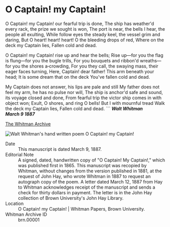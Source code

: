 # O Captain! my Captain!

O Captain! my Captain! our fearful trip is done,
The ship has weather'd every rack, the prize we sought
        is won,
The port is near, the bells I hear, the people all exulting,
While follow eyes the steady keel, the vessel grim and daring,
     But O heart! heart! heart!
          O the bleeding drops of red,
               Where on the deck my Captain lies,
                    Fallen cold and dead.
 
O Captain! my Captain! rise up and hear the bells;
Rise up—for you the flag is flung—for you the bugle trills,
For you bouquets and ribbon'd wreaths—for you the shores
        a‑crowding,
For you they call, the swaying mass, their eager faces turning,
     Here, Captain! dear father!
          This arm beneath your head;
               It is some dream that on the deck
                    You've fallen cold and dead.
 
My Captain does not answer, his lips are pale and still
My father does not feel my arm, he has no pulse nor will,
The ship is anchor'd safe and sound, its voyage closed
        and done,
From fearful trip the victor ship comes in with object won;
     Exult, O shores, and ring O bells!
          But I with mournful tread
               Walk the deck my Captain lies,
                    Fallen cold and dead.
                    ```
**_Walt Whitman<br>
March 9 1887_**<br>

[The Whitman Archive](http://whitmanarchive.org/manuscripts/transcriptions/brn.00001.html)

![Walt Whitman's hand written poem O Captain! my Captain!](http://whitmanarchive.org/manuscripts/figures/brn.00001.001.jpg)

<dl>
    <dt>Date</dt>
    <dd>This manuscript is dated March 9, 1887.</dd>
    <dt>Editorial Note</dt>
    <dd>A signed, dated, handwritten copy of "O Captain! My Captain!," which was published first in 1865. This manuscript was recopied by Whitman, without changes from the version published in 1881, at the request of John Hay, who wrote Whitman in 1887 to request an autograph copy of the poem. A letter dated March 12, 1887 from Hay to Whitman acknowledges receipt of the manuscript and sends a check for thirty dollars in payment. The letter is in the John Hay collection of Brown University's John Hay Library.</dd>
    <dt>Location</dt>
    <dd>O Captain! my Captain!  |  Whitman Papers, Brown University.</dd>
    <dt>Whitman Archive ID</dt>
    <dd>brn.00001</dd>
</dl>
